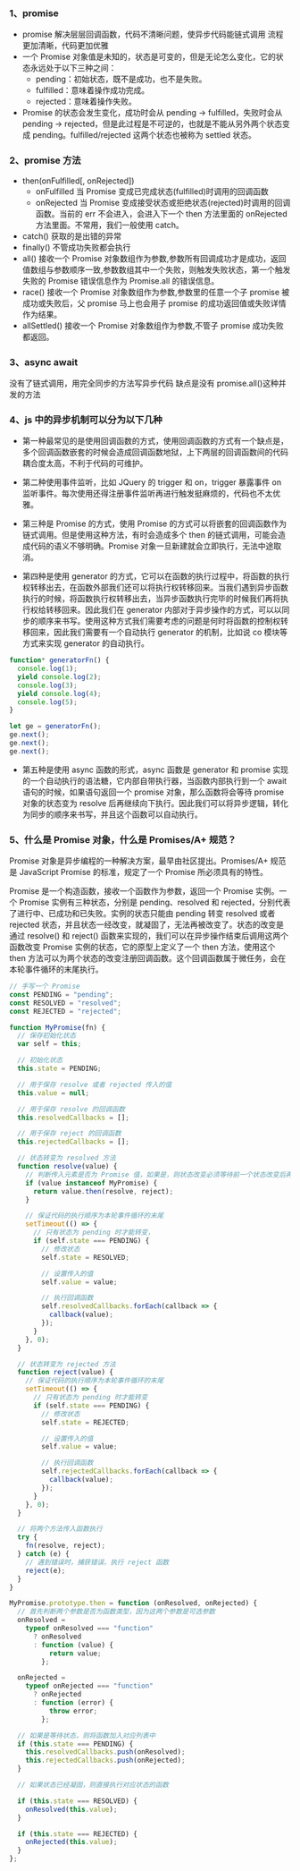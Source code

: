 ### 1、promise

- promise 解决层层回调函数，代码不清晰问题，使异步代码能链式调用 流程更加清晰，代码更加优雅
- 一个 Promise 对象值是未知的，状态是可变的，但是无论怎么变化，它的状态永远处于以下三种之间：
  - pending：初始状态，既不是成功，也不是失败。
  - fulfilled：意味着操作成功完成。
  - rejected：意味着操作失败。
- Promise 的状态会发生变化，成功时会从 pending -> fulfilled，失败时会从 pending -> rejected，但是此过程是不可逆的，也就是不能从另外两个状态变成 pending。fulfilled/rejected 这两个状态也被称为 settled 状态。

### 2、promise 方法

- then(onFulfilled[, onRejected])
  - onFulfilled 当 Promise 变成已完成状态(fulfilled)时调用的回调函数
  - onRejected 当 Promise 变成接受状态或拒绝状态(rejected)时调用的回调函数。当前的 err 不会进入，会进入下一个 then 方法里面的 onRejected 方法里面。不常用，我们一般使用 catch。
- catch() 获取的是出错的异常
- finally() 不管成功失败都会执行
- all() 接收一个 Promise 对象数组作为参数,参数所有回调成功才是成功，返回值数组与参数顺序一致,参数数组其中一个失败，则触发失败状态，第一个触发失败的 Promise 错误信息作为 Promise.all 的错误信息。
- race() 接收一个 Promise 对象数组作为参数,参数里的任意一个子 promise 被成功或失败后，父 promise 马上也会用子 promise 的成功返回值或失败详情作为结果。
- allSettled() 接收一个 Promise 对象数组作为参数,不管子 promise 成功失败都返回。

### 3、async await

没有了链式调用，用完全同步的方法写异步代码 缺点是没有 promise.all()这种并发的方法

### 4、js 中的异步机制可以分为以下几种

- 第一种最常见的是使用回调函数的方式，使用回调函数的方式有一个缺点是，多个回调函数嵌套的时候会造成回调函数地狱，上下两层的回调函数间的代码耦合度太高，不利于代码的可维护。

- 第二种使用事件监听，比如 JQuery 的 trigger 和 on，trigger 暴露事件 on 监听事件。每次使用还得注册事件监听再进行触发挺麻烦的，代码也不太优雅。

- 第三种是 Promise 的方式，使用 Promise 的方式可以将嵌套的回调函数作为链式调用。但是使用这种方法，有时会造成多个 then 的链式调用，可能会造成代码的语义不够明确。Promise 对象一旦新建就会立即执行，无法中途取消。

- 第四种是使用 generator 的方式，它可以在函数的执行过程中，将函数的执行权转移出去，在函数外部我们还可以将执行权转移回来。当我们遇到异步函数执行的时候，将函数执行权转移出去，当异步函数执行完毕的时候我们再将执行权给转移回来。因此我们在 generator 内部对于异步操作的方式，可以以同步的顺序来书写。使用这种方式我们需要考虑的问题是何时将函数的控制权转移回来，因此我们需要有一个自动执行 generator 的机制，比如说 co 模块等方式来实现 generator 的自动执行。

```js
function* generatorFn() {
  console.log(1);
  yield console.log(2);
  console.log(3);
  yield console.log(4);
  console.log(5);
}

let ge = generatorFn();
ge.next();
ge.next();
ge.next();
```

- 第五种是使用 async 函数的形式，async 函数是 generator 和 promise 实现的一个自动执行的语法糖，它内部自带执行器，当函数内部执行到一个 await 语句的时候，如果语句返回一个 promise 对象，那么函数将会等待 promise 对象的状态变为 resolve 后再继续向下执行。因此我们可以将异步逻辑，转化为同步的顺序来书写，并且这个函数可以自动执行。

### 5、什么是 Promise 对象，什么是 Promises/A+ 规范？

Promise 对象是异步编程的一种解决方案，最早由社区提出。Promises/A+ 规范是 JavaScript Promise 的标准，规定了一个 Promise 所必须具有的特性。

Promise 是一个构造函数，接收一个函数作为参数，返回一个 Promise 实例。一个 Promise 实例有三种状态，分别是 pending、resolved 和 rejected，分别代表了进行中、已成功和已失败。实例的状态只能由 pending 转变 resolved 或者 rejected 状态，并且状态一经改变，就凝固了，无法再被改变了。状态的改变是通过 resolve() 和 reject() 函数来实现的，我们可以在异步操作结束后调用这两个函数改变 Promise 实例的状态，它的原型上定义了一个 then 方法，使用这个 then 方法可以为两个状态的改变注册回调函数。这个回调函数属于微任务，会在本轮事件循环的末尾执行。

```js
// 手写一个 Promise
const PENDING = "pending";
const RESOLVED = "resolved";
const REJECTED = "rejected";

function MyPromise(fn) {
  // 保存初始化状态
  var self = this;

  // 初始化状态
  this.state = PENDING;

  // 用于保存 resolve 或者 rejected 传入的值
  this.value = null;

  // 用于保存 resolve 的回调函数
  this.resolvedCallbacks = [];

  // 用于保存 reject 的回调函数
  this.rejectedCallbacks = [];

  // 状态转变为 resolved 方法
  function resolve(value) {
    // 判断传入元素是否为 Promise 值，如果是，则状态改变必须等待前一个状态改变后再进行改变
    if (value instanceof MyPromise) {
      return value.then(resolve, reject);
    }

    // 保证代码的执行顺序为本轮事件循环的末尾
    setTimeout(() => {
      // 只有状态为 pending 时才能转变，
      if (self.state === PENDING) {
        // 修改状态
        self.state = RESOLVED;

        // 设置传入的值
        self.value = value;

        // 执行回调函数
        self.resolvedCallbacks.forEach(callback => {
          callback(value);
        });
      }
    }, 0);
  }

  // 状态转变为 rejected 方法
  function reject(value) {
    // 保证代码的执行顺序为本轮事件循环的末尾
    setTimeout(() => {
      // 只有状态为 pending 时才能转变
      if (self.state === PENDING) {
        // 修改状态
        self.state = REJECTED;

        // 设置传入的值
        self.value = value;

        // 执行回调函数
        self.rejectedCallbacks.forEach(callback => {
          callback(value);
        });
      }
    }, 0);
  }

  // 将两个方法传入函数执行
  try {
    fn(resolve, reject);
  } catch (e) {
    // 遇到错误时，捕获错误，执行 reject 函数
    reject(e);
  }
}

MyPromise.prototype.then = function (onResolved, onRejected) {
  // 首先判断两个参数是否为函数类型，因为这两个参数是可选参数
  onResolved =
    typeof onResolved === "function"
      ? onResolved
      : function (value) {
          return value;
        };

  onRejected =
    typeof onRejected === "function"
      ? onRejected
      : function (error) {
          throw error;
        };

  // 如果是等待状态，则将函数加入对应列表中
  if (this.state === PENDING) {
    this.resolvedCallbacks.push(onResolved);
    this.rejectedCallbacks.push(onRejected);
  }

  // 如果状态已经凝固，则直接执行对应状态的函数

  if (this.state === RESOLVED) {
    onResolved(this.value);
  }

  if (this.state === REJECTED) {
    onRejected(this.value);
  }
};
```
